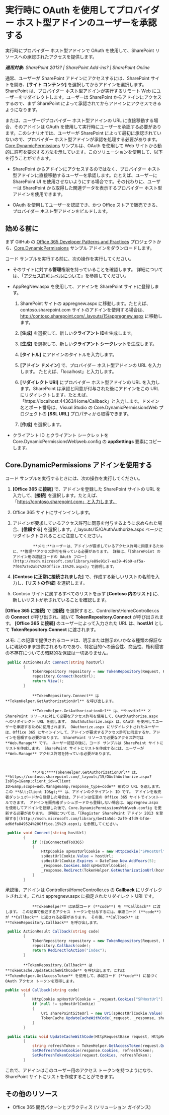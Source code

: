 # 実行時に OAuth を使用してプロバイダー ホスト型アドインのユーザーを承認する

実行時にプロバイダー ホスト型アドインで OAuth を使用して、SharePoint リソースへの承認されたアクセスを提供します。

_**適用対象:** SharePoint 2013? | SharePoint Add-ins? | SharePoint Online_

通常、ユーザーが SharePoint アドインにアクセスするには、SharePoint サイトを開き、**[サイト コンテンツ]** を選択してからアドインを選択します。SharePoint は、プロバイダー ホスト型アドインが実行するリモート Web にユーザーをリダイレクトします。ユーザーは SharePoint からアドインにアクセスするので、まず SharePoint によって承認されてからアドインにアクセスできるようになります。

または、ユーザーがプロバイダー ホスト型アドインの URL に直接移動する場合、そのアドインは OAuth を使用して実行時にユーザーを承認する必要があります。このシナリオでは、ユーザーが SharePoint によって最初に承認されていないので、プロバイダー ホスト型アドインが承認を処理する必要があります。[Core.DynamicPermissions](https://github.com/OfficeDev/PnP/tree/dev/Samples/Core.DynamicPermissions) サンプルは、OAuth を使用して Web サイトから動的に許可を要求する方法を示しています。このソリューションを使用して、以下を行うことができます。

- SharePoint からアドインにアクセスするのではなく、プロバイダー ホスト型アドインに直接移動するユーザーを承認します。たとえば、ユーザーに SharePoint UI を使用させないようにする場合です。その代わりに、ユーザーは SharePoint から取得した関連データを表示するプロバイダー ホスト型アドインを使用できます。
    
- OAuth を使用してユーザーを認証でき、かつ Office ストアで販売できる、プロバイダー ホスト型アドインをビルドします。
    
## 始める前に

まず GitHub の [Office 365 Developer Patterns and Practices](https://github.com/OfficeDev/PnP/tree/dev) プロジェクトから、[Core.DynamicPermissions](https://github.com/OfficeDev/PnP/tree/dev/Samples/Core.DynamicPermissions) サンプル アドインをダウンロードします。

コード サンプルを実行する前に、次の操作を実行してください。 

- そのサイトに対する**管理**権限を持っていることを確認します。 詳細については、「[アクセス許可レベルについて](https://support.office.com/article/Understanding-permission-levels-87ECBB0E-6550-491A-8826-C075E4859848)」を参照してください。
    
- AppRegNew.aspx を使用して、アドインを SharePoint サイトに登録します。 
    
    1. SharePoint サイトの appregnew.aspx に移動します。たとえば、contoso.sharepoint.com サイトのアドインを使用する場合は、http://contoso.sharepoint.com/_layouts/15/appregnew.aspx に移動します。
    
    2. **[生成]** を選択して、新しい**クライアント ID**を生成します。
    
    3. **[生成]** を選択して、新しい**クライアント シークレット**を生成します。 
    
    4. **[タイトル]** にアドインのタイトルを入力します。
    
    5. **[アドイン ドメイン]** で、プロバイダー ホスト型アドインの URL を入力します。 たとえば、「localhost」と入力します。 
    
    6. **[リダイレクト URI]** にプロバイダー ホスト型アドインの URL を入力します。SharePoint は承認と同意が付与された後にアドインをこの URL にリダイレクトします。たとえば、「https://localhost:44363/Home/Callback」と入力します。ドメイン名とポート番号は、Visual Studio の Core.DynamicPermissionsWeb プロジェクトの **[SSL URL]** プロパティから取得できます。
    
    7. **[作成]** を選択します。 
    
- クライアント ID とクライアント シークレットを Core.DynamicPermissionsWeb\web.config の **appSettings** 要素にコピーします。

## Core.DynamicPermissions アドインを使用する

コード サンプルを実行するときには、次の操作を実行してください。

1. **[Office 365 に接続]** で、アドインを登録した SharePoint サイトの URL を入力して、**[接続]** を選択します。たとえば、「https://contoso.sharepoint.com」と入力します。
    
2. Office 365 サイトにサインインします。
    
3. アドインが要求しているアクセス許可に同意を付与するように求められた場合、**[信頼する]** を選択します。/_layouts/15/OAuthAuthorize.aspx ページにリダイレクトされることに注意してください。 
    
    
                **メモ:**ユーザーは、アドインが要求しているアクセス許可に同意するために、**管理**アクセス許可を持っている必要があります。 詳細は、「[SharePoint のアドイン用の認証コードの OAuth フロー](http://msdn.microsoft.com/library/e89e91c7-ea39-49b9-af5a-7f047a7e2ab7%28Office.15%29.aspx)」で説明します。

4. **[Contoso に正常に接続されました]** で、作成する新しいリストの名前を入力し、**[リストの作成]** を選択します。
    
5. Contoso サイトに属するすべてのリストを示す **[Contoso 内のリスト]** に、新しいリストが示されていることを確認します。 
    
**[Office 365 に接続]** で **[接続]** を選択すると、Controllers\HomeController.cs の **Connect** が呼び出され、続いて **TokenRepository.Connect** が呼び出されます。 **[Office 365 に接続]** のユーザーによって入力された URL は、**hostUrl** として **TokenRepository.Connect** に渡されます。

**メモ:**  この記事で提供されるコードは、明示または黙示のいかなる種類の保証なしに現状のまま提供されるものであり、特定目的への適合性、商品性、権利侵害の不存在についての暗黙的な保証は一切ありません。

```C#
 public ActionResult Connect(string hostUrl)
        {
            TokenRepository repository = new TokenRepository(Request, Response);
            repository.Connect(hostUrl);
            return View();            
        }
```


                **TokenRepository.Connect** は **TokenHelper.GetAuthorizationUrl** を呼び出します。 
                **TokenHelper.GetAuthorizationUrl** は、**hostUrl** と SharePoint リソースに対して必要なアクセス許可を使用して、OAuthAuthorize.aspx へのリダイレクト URL を返します。 OAuthAuthorize.aspx は、OAuth を使用してユーザーを承認するために使用されます。 OAuthorize.aspx にリダイレクトされたユーザーは、Office 365 にサインインして、アドインが要求するアクセス許可に同意するか、アドインを信頼する必要があります。 SharePoint リソースで必要なアクセス許可は **Web.Manage** です。 ユーザー認証の後に、コード サンプルは SharePoint サイトにリストを作成します。 SharePoint サイトにリストを作成するには、ユーザーが **Web.Manage** アクセス許可を持っている必要があります。


                **メモ:****TokenHelper.GetAuthorizationUrl** は、**https://contoso.sharepoint.com/_layouts/15/OAuthAuthorize.aspx?IsDlg=1&amp;client_id=<Client ID>&amp;scope=Web.Manage&amp;response_type=code** 形式の URL を返します。この **&lt;Client ID&gt;** は、アドインのクライアント ID です。 アドインを販売者ダッシュボードから登録した場合は、アドインは任意の Office 365 サイトでインストールできます。 アドインを販売者ダッシュボードから登録しない場合は、appregnew.aspx を使用してアドインを登録した後で、Core.DynamicPermissionsWeb\web.config を更新する必要があります。 詳細については、「[Register SharePoint アドイン 2013 を登録する](http://msdn.microsoft.com/library/be41a5dc-2af9-4fd9-bf4e-ad6dfa849524%28Office.15%29.aspx)」を参照してください。

```C#
 public void Connect(string hostUrl)
        {
            if (!IsConnectedToO365)
            {
                HttpCookie spHostUrlCookie = new HttpCookie("SPHostUrl");
                spHostUrlCookie.Value = hostUrl;
                spHostUrlCookie.Expires = DateTime.Now.AddYears(5);
                _response.Cookies.Add(spHostUrlCookie);
                _response.Redirect(TokenHelper.GetAuthorizationUrl(hostUrl, "Web.Manage"));
            }
        }
```

承認後、アドインは Controllers\HomeController.cs の **Callback** にリダイレクトされます。これは appregnew.aspx に指定されたリダイレクト URI です。 
                **TokenHelper** は承認コード (**code**) を **Callback** に渡します。 この記事で後述するアクセス トークンを付与するには、承認コード (**code**) が **Callback** に返される必要があります。 その後、**Callback** は **TokenRepository.Callback** を呼び出します。

```C#
 public ActionResult Callback(string code)
        {
            TokenRepository repository = new TokenRepository(Request, Response);
            repository.Callback(code);
            return RedirectToAction("Index");
        }
```


            **TokenRepository.Callback** は **TokenCache.UpdateCacheWithCode** を呼び出します。これは **TokenHelper.GetAccessToken** を使用して、承認コード (**code**) に基づく OAuth アクセス トークンを取得します。

```C#
public void Callback(string code)
        {
            HttpCookie spHostUrlCookie = _request.Cookies["SPHostUrl"];
            if (null != spHostUrlCookie)
            {
                Uri sharePointSiteUrl = new Uri(spHostUrlCookie.Value);
                TokenCache.UpdateCacheWithCode(_request, _response, sharePointSiteUrl);
            }
        }
```

```C#
 public static void UpdateCacheWithCode(HttpRequestBase request, HttpResponseBase response, Uri targetUri)
        {
            string refreshToken = TokenHelper.GetAccessToken(request.QueryString["code"], "00000003-0000-0ff1-ce00-000000000000", targetUri.Authority, TokenHelper.GetRealmFromTargetUrl(targetUri), new Uri(request.Url.GetLeftPart(UriPartial.Path))).RefreshToken;
            SetRefreshTokenCookie(response.Cookies, refreshToken);
            SetRefreshTokenCookie(request.Cookies, refreshToken);
        }
```

これで、アドインはこのユーザー用のアクセス トークンを持つようになり、SharePoint サイトにリストを作成することができます。 

## その他のリソース
<a name="bk_addresources"> </a>

- Office 365 開発パターンとプラクティス (ソリューション ガイダンス)
    
